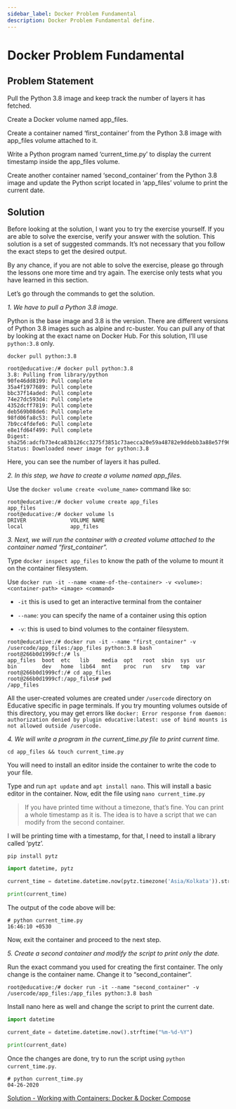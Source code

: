 ```yaml
---
sidebar_label: Docker Problem Fundamental
description: Docker Problem Fundamental define.
---
```


# Docker Problem Fundamental

## Problem Statement

Pull the Python 3.8 image and keep track the number of layers it has fetched.

Create a Docker volume named app_files.

Create a container named ‘first_container’ from the Python 3.8 image with app_files volume attached to it.

Write a Python program named ‘current_time.py’ to display the current timestamp inside the app_files volume.

Create another container named ‘second_container’ from the Python 3.8 image and update the Python script located in ‘app_files’ volume to print the current date.

## Solution

Before looking at the solution, I want you to try the exercise yourself. If you are able to solve the exercise, verify your answer with the solution. This solution is a set of suggested commands. It’s not necessary that you follow the exact steps to get the desired output.

By any chance, if you are not able to solve the exercise, please go through the lessons one more time and try again. The exercise only tests what you have learned in this section.

Let’s go through the commands to get the solution.

_1\. We have to pull a Python 3.8 image._

Python is the base image and 3.8 is the version. There are different versions of Python 3.8 images such as alpine and rc-buster. You can pull any of that by looking at the exact name on Docker Hub. For this solution, I’ll use `python:3.8` only.

`docker pull python:3.8`

```
root@educative:/# docker pull python:3.8
3.8: Pulling from library/python
90fe46dd8199: Pull complete 
35a4f1977689: Pull complete 
bbc37f14aded: Pull complete 
74e27dc593d4: Pull complete 
4352dcff7819: Pull complete 
deb569b08de6: Pull complete 
98fd06fa8c53: Pull complete 
7b9cc4fdefe6: Pull complete 
e8e1fd64f499: Pull complete 
Digest: sha256:adcfb73e4ca83b126cc3275f3851c73aecca20e59a48782e9ddebb3a88e57f96
Status: Downloaded newer image for python:3.8
```

Here, you can see the number of layers it has pulled.

_2\. In this step, we have to create a volume named app_files._

Use the `docker volume create <volume_name>` command like so:

```
root@educative:/# docker volume create app_files
app_files
root@educative:/# docker volume ls
DRIVER              VOLUME NAME
local               app_files
```

_3\. Next, we will run the container with a created volume attached to the container named “first_container”._

Type `docker inspect app_files` to know the path of the volume to mount it on the container filesystem.

Use `docker run -it --name <name-of-the-container> -v <volume>:<container-path> <image> <command>`

*   `-it` this is used to get an interactive terminal from the container

*   `--name`: you can specify the name of a container using this option

*   `-v`: this is used to bind volumes to the container filesystem.

```
root@educative:/# docker run -it --name "first_container" -v /usercode/app_files:/app_files python:3.8 bash
root@266b0d1999cf:/# ls
app_files  boot  etc   lib    media  opt   root  sbin  sys  usr
bin        dev   home  lib64  mnt    proc  run   srv   tmp  var
root@266b0d1999cf:/# cd app_files
root@266b0d1999cf:/app_files# pwd
/app_files
```

All the user-created volumes are created under `/usercode` directory on Educative specific in page terminals. If you try mounting volumes outside of this directory, you may get errors like `docker: Error response from daemon: authorization denied by plugin educative:latest: use of bind mounts is not allowed outside /usercode.`

_4\. We will write a program in the current_time.py file to print current time._

`cd app_files && touch current_time.py`

You will need to install an editor inside the container to write the code to your file.

Type and run `apt update` and `apt install nano`. This will install a basic editor in the container. Now, edit the file using `nano current_time.py`

> If you have printed time without a timezone, that’s fine. You can print a whole timestamp as it is. The idea is to have a script that we can modify from the second container.

I will be printing time with a timestamp, for that, I need to install a library called ‘pytz’.

`pip install pytz`

```py
import datetime, pytz

current_time = datetime.datetime.now(pytz.timezone('Asia/Kolkata')).strftime("%H:%M:%S %z")

print(current_time)
```

The output of the code above will be:

```
# python current_time.py 
16:46:10 +0530
```

Now, exit the container and proceed to the next step.

_5\. Create a second container and modify the script to print only the date._

Run the exact command you used for creating the first container. The only change is the container name. Change it to “second_container”.

```
root@educative:/# docker run -it --name "second_container" -v /usercode/app_files:/app_files python:3.8 bash
```

Install nano here as well and change the script to print the current date.

```py
import datetime

current_date = datetime.datetime.now().strftime("%m-%d-%Y")

print(current_date)
```

Once the changes are done, try to run the script using `python current_time.py`.

```
# python current_time.py 
04-26-2020
```

[Solution - Working with Containers: Docker & Docker Compose](https://www.educative.io/courses/working-with-containers-docker-docker-compose/B8jr3MLVy8k)